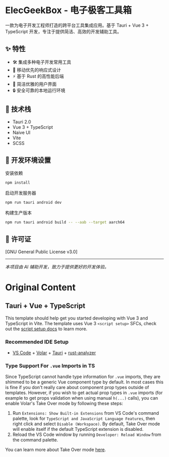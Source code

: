 # ElecGeekBox - 电子极客工具箱

一款为电子开发工程师打造的跨平台工具集成应用。基于 Tauri + Vue 3 + TypeScript 开发，专注于提供简洁、高效的开发辅助工具。

## ✨ 特性

- 🛠 集成多种电子开发常用工具
- 📱 移动优先的响应式设计
- ⚡️ 基于 Rust 的高性能后端
- 🎨 简洁优雅的用户界面
- 🔒 安全可靠的本地运行环境

## 🚀 技术栈

- Tauri 2.0
- Vue 3 + TypeScript
- Naive UI
- Vite
- SCSS

## 🔧 开发环境设置

安装依赖
```bash
npm install
``` 
启动开发服务器
```bash
npm run tauri android dev
```
构建生产版本
```bash
npm run tauri android build -- --aab --target aarch64
```


## 📝 许可证

[GNU General Public License v3.0]

---
*本项目由 AI 辅助开发，致力于提供更好的开发体验。*


# Original Content


## Tauri + Vue + TypeScript

This template should help get you started developing with Vue 3 and TypeScript in Vite. The template uses Vue 3 `<script setup>` SFCs, check out the [script setup docs](https://v3.vuejs.org/api/sfc-script-setup.html#sfc-script-setup) to learn more.

### Recommended IDE Setup

- [VS Code](https://code.visualstudio.com/) + [Volar](https://marketplace.visualstudio.com/items?itemName=Vue.volar) + [Tauri](https://marketplace.visualstudio.com/items?itemName=tauri-apps.tauri-vscode) + [rust-analyzer](https://marketplace.visualstudio.com/items?itemName=rust-lang.rust-analyzer)

### Type Support For `.vue` Imports in TS

Since TypeScript cannot handle type information for `.vue` imports, they are shimmed to be a generic Vue component type by default. In most cases this is fine if you don't really care about component prop types outside of templates. However, if you wish to get actual prop types in `.vue` imports (for example to get props validation when using manual `h(...)` calls), you can enable Volar's Take Over mode by following these steps:

1. Run `Extensions: Show Built-in Extensions` from VS Code's command palette, look for `TypeScript and JavaScript Language Features`, then right click and select `Disable (Workspace)`. By default, Take Over mode will enable itself if the default TypeScript extension is disabled.
2. Reload the VS Code window by running `Developer: Reload Window` from the command palette.

You can learn more about Take Over mode [here](https://github.com/johnsoncodehk/volar/discussions/471).
